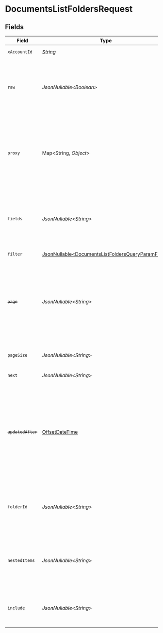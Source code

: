 # DocumentsListFoldersRequest


## Fields

| Field                                                                                                                                                                                                                                                                  | Type                                                                                                                                                                                                                                                                   | Required                                                                                                                                                                                                                                                               | Description                                                                                                                                                                                                                                                            | Example                                                                                                                                                                                                                                                                |
| ---------------------------------------------------------------------------------------------------------------------------------------------------------------------------------------------------------------------------------------------------------------------- | ---------------------------------------------------------------------------------------------------------------------------------------------------------------------------------------------------------------------------------------------------------------------- | ---------------------------------------------------------------------------------------------------------------------------------------------------------------------------------------------------------------------------------------------------------------------- | ---------------------------------------------------------------------------------------------------------------------------------------------------------------------------------------------------------------------------------------------------------------------- | ---------------------------------------------------------------------------------------------------------------------------------------------------------------------------------------------------------------------------------------------------------------------- |
| `xAccountId`                                                                                                                                                                                                                                                           | *String*                                                                                                                                                                                                                                                               | :heavy_check_mark:                                                                                                                                                                                                                                                     | The account identifier                                                                                                                                                                                                                                                 |                                                                                                                                                                                                                                                                        |
| `raw`                                                                                                                                                                                                                                                                  | *JsonNullable\<Boolean>*                                                                                                                                                                                                                                               | :heavy_minus_sign:                                                                                                                                                                                                                                                     | Indicates that the raw request result should be returned in addition to the mapped result (default value is false)                                                                                                                                                     |                                                                                                                                                                                                                                                                        |
| `proxy`                                                                                                                                                                                                                                                                | Map\<String, *Object*>                                                                                                                                                                                                                                                 | :heavy_minus_sign:                                                                                                                                                                                                                                                     | Query parameters that can be used to pass through parameters to the underlying provider request by surrounding them with 'proxy' key                                                                                                                                   |                                                                                                                                                                                                                                                                        |
| `fields`                                                                                                                                                                                                                                                               | *JsonNullable\<String>*                                                                                                                                                                                                                                                | :heavy_minus_sign:                                                                                                                                                                                                                                                     | The comma separated list of fields that will be returned in the response (if empty, all fields are returned)                                                                                                                                                           | id,remote_id,name,description,url,size,path,owner_id,remote_owner_id,parent_folder_id,remote_parent_folder_id,drive_id,remote_drive_id,created_at,updated_at,has_content,has_children,is_root,all_parent_folder_ids,remote_all_parent_folder_ids,unified_custom_fields |
| `filter`                                                                                                                                                                                                                                                               | [JsonNullable\<DocumentsListFoldersQueryParamFilter>](../../models/operations/DocumentsListFoldersQueryParamFilter.md)                                                                                                                                                 | :heavy_minus_sign:                                                                                                                                                                                                                                                     | Documents Folders Filter                                                                                                                                                                                                                                               |                                                                                                                                                                                                                                                                        |
| ~~`page`~~                                                                                                                                                                                                                                                             | *JsonNullable\<String>*                                                                                                                                                                                                                                                | :heavy_minus_sign:                                                                                                                                                                                                                                                     | : warning: ** DEPRECATED **: This will be removed in a future release, please migrate away from it as soon as possible.<br/><br/>The page number of the results to fetch                                                                                               |                                                                                                                                                                                                                                                                        |
| `pageSize`                                                                                                                                                                                                                                                             | *JsonNullable\<String>*                                                                                                                                                                                                                                                | :heavy_minus_sign:                                                                                                                                                                                                                                                     | The number of results per page (default value is 25)                                                                                                                                                                                                                   |                                                                                                                                                                                                                                                                        |
| `next`                                                                                                                                                                                                                                                                 | *JsonNullable\<String>*                                                                                                                                                                                                                                                | :heavy_minus_sign:                                                                                                                                                                                                                                                     | The unified cursor                                                                                                                                                                                                                                                     |                                                                                                                                                                                                                                                                        |
| ~~`updatedAfter`~~                                                                                                                                                                                                                                                     | [OffsetDateTime](https://docs.oracle.com/javase/8/docs/api/java/time/OffsetDateTime.html)                                                                                                                                                                              | :heavy_minus_sign:                                                                                                                                                                                                                                                     | : warning: ** DEPRECATED **: This will be removed in a future release, please migrate away from it as soon as possible.<br/><br/>Use a string with a date to only select results updated after that given date                                                         | 2020-01-01T00:00:00.000Z                                                                                                                                                                                                                                               |
| `folderId`                                                                                                                                                                                                                                                             | *JsonNullable\<String>*                                                                                                                                                                                                                                                | :heavy_minus_sign:                                                                                                                                                                                                                                                     | Use to only include Folders within the specified Folder. Required when requesting nested items                                                                                                                                                                         | 1234567890                                                                                                                                                                                                                                                             |
| `nestedItems`                                                                                                                                                                                                                                                          | *JsonNullable\<String>*                                                                                                                                                                                                                                                | :heavy_minus_sign:                                                                                                                                                                                                                                                     | When "true" and used with filter[folder_id], the response includes Folders and their descendant Folders                                                                                                                                                                | true                                                                                                                                                                                                                                                                   |
| `include`                                                                                                                                                                                                                                                              | *JsonNullable\<String>*                                                                                                                                                                                                                                                | :heavy_minus_sign:                                                                                                                                                                                                                                                     | The comma separated list of fields that will be included in the response                                                                                                                                                                                               | all_parent_folder_ids                                                                                                                                                                                                                                                  |